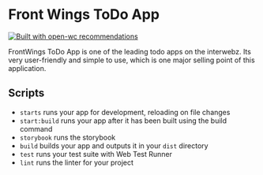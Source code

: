 # Front Wings ToDo App

[![Built with open-wc recommendations](https://img.shields.io/badge/built%20with-open--wc-blue.svg)](https://github.com/open-wc)

FrontWings ToDo App is one of the leading todo apps on the interwebz. Its very user-friendly and simple to use, which is one major selling point of this application.

## Scripts

- `starts` runs your app for development, reloading on file changes
- `start:build` runs your app after it has been built using the build command
- `storybook` runs the storybook
- `build` builds your app and outputs it in your `dist` directory
- `test` runs your test suite with Web Test Runner
- `lint` runs the linter for your project
